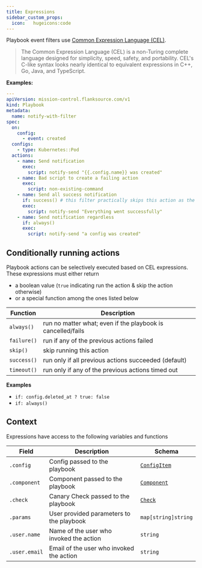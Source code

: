 ```yaml
---
title: Expressions
sidebar_custom_props:
  icon:   hugeicons:code
---
```


Playbook event filters use [Common Expression Language (CEL)](https://github.com/google/cel-go).

> The Common Expression Language (CEL) is a non-Turing complete language designed for simplicity, speed, safety, and portability. CEL's C-like syntax looks nearly identical to equivalent expressions in C++, Go, Java, and TypeScript.

**Examples:**

```yaml title="notify-with-filter.yaml"
---
apiVersion: mission-control.flanksource.com/v1
kind: Playbook
metadata:
  name: notify-with-filter
spec:
  on:
    config:
      - event: created
  configs:
    - type: Kubernetes::Pod
  actions:
    - name: Send notification
      exec:
        script: notify-send "{{.config.name}} was created"
    - name: Bad script to create a failing action
      exec:
        script: non-existing-command
    - name: Send all success notification
      if: success() # this filter practically skips this action as the second action above always fails
      exec:
        script: notify-send "Everything went successfully"
    - name: Send notification regardless
      if: always()
      exec:
        script: notify-send "a config was created"
```

## Conditionally running actions

Playbook actions can be selectively executed based on CEL expressions. These expressions must either return

- a boolean value (`true` indicating run the action & skip the action otherwise)
- or a special function among the ones listed below

| Function    | Description                                                 |
| ----------- | ----------------------------------------------------------- |
| `always()`  | run no matter what; even if the playbook is cancelled/fails |
| `failure()` | run if any of the previous actions failed                   |
| `skip()`    | skip running this action                                    |
| `success()` | run only if all previous actions succeeded (default)        |
| `timeout()` | run only if any of the previous actions timed out           |

**Examples**

- `if: config.deleted_at ? true: false`
- `if: always()`

## Context

Expressions have access to the following variables and functions

| Field         | Description                              | Schema                                        |
| ------------- | ---------------------------------------- | --------------------------------------------- |
| `.config`     | Config passed to the playbook            | [`ConfigItem`](/reference/config-db)          |
| `.component`  | Component passed to the playbook         | [`Component`](/reference/topology/components) |
| `.check`      | Canary Check passed to the playbook      | [`Check`](/reference/canary-checker/check)    |
| `.params`     | User provided parameters to the playbook | `map[string]string`                           |
| `.user.name`  | Name of the user who invoked the action  | `string`                                      |
| `.user.email` | Email of the user who invoked the action | `string`                                      |
